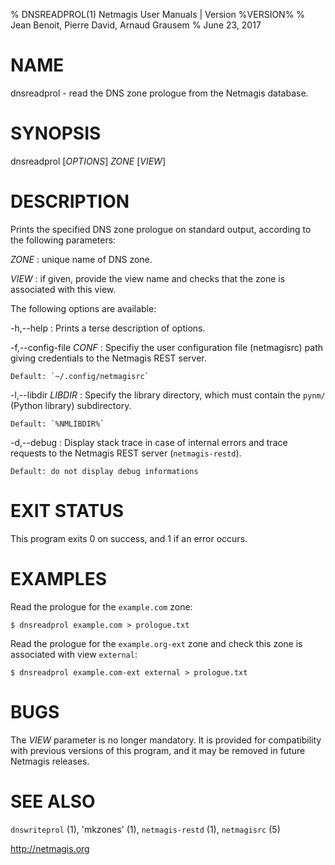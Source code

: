 % DNSREADPROL(1) Netmagis User Manuals | Version %VERSION%
% Jean Benoit, Pierre David, Arnaud Grausem
% June 23, 2017

# NAME

dnsreadprol - read the DNS zone prologue from the Netmagis database.


# SYNOPSIS

dnsreadprol [*OPTIONS*] *ZONE* [*VIEW*]


# DESCRIPTION

Prints the specified DNS zone prologue on standard output, according
to the following parameters:


*ZONE*
  : unique name of DNS zone.

*VIEW*
  : if given, provide the view name and checks that the zone is associated
    with this view.

The following options are available:

-h,--help
  : Prints a terse description of options.

-f,--config-file *CONF*
  : Specifiy the user configuration file (netmagisrc) path giving
    credentials to the Netmagis REST server.

    Default: `~/.config/netmagisrc`

-l,--libdir *LIBDIR*
  : Specify the library directory, which must contain the
    `pynm/` (Python library) subdirectory.

    Default: `%NMLIBDIR%`

-d,--debug
  : Display stack trace in case of internal errors and trace
    requests to the Netmagis REST server (`netmagis-restd`).

    Default: do not display debug informations


# EXIT STATUS

This program exits 0 on success, and 1 if an error occurs.


# EXAMPLES


Read the prologue for the `example.com` zone:

    $ dnsreadprol example.com > prologue.txt

Read the prologue for the `example.org-ext` zone and check this 
zone is associated with view `external`:

    $ dnsreadprol example.com-ext external > prologue.txt


# BUGS

The *VIEW* parameter is no longer mandatory. It is provided for
compatibility with previous versions of this program, and it may be
removed in future Netmagis releases.


# SEE ALSO

`dnswriteprol` (1),
'mkzones' (1),
`netmagis-restd` (1),
`netmagisrc` (5)

<http://netmagis.org>
